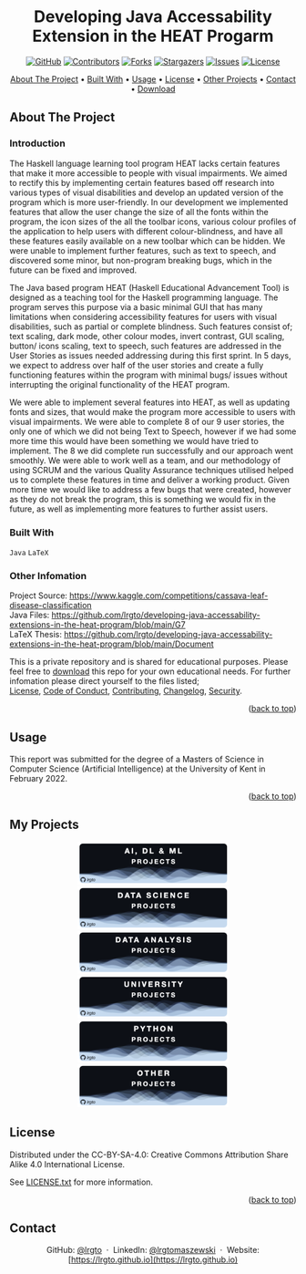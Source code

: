 <a name="readme-top"></a>

<div align="center">

# Developing Java Accessability Extension in the HEAT Progarm
[![GitHub][GitHub-shield]](https://github.com/lrgto/developing-java-accessability-extensions-in-the-heat-program)
[![Contributors][contributors-shield]](https://github.com/lrgto/developing-java-accessability-extensions-in-the-heat-program/graphs/contributors)
[![Forks][forks-shield]](https://github.com/lrgto/developing-java-accessability-extensions-in-the-heat-program/network/members)
[![Stargazers][stars-shield]](https://github.com/lrgto/developing-java-accessability-extensions-in-the-heat-program/stargazers)
[![Issues][issues-shield]](https://github.com/lrgto/developing-java-accessability-extensions-in-the-heat-program/issues)
[![License][license-shield]](https://github.com/lrgto/developing-java-accessability-extensions-in-the-heat-program/blob/main/LICENSE.txt)

</div>

<p align="center">
  <a href="#about-the-project">About The Project</a> •
  <a href="#built-with">Built With</a> •
  <a href="#usage">Usage</a> •
  <a href="#license">License</a> •
  <a href="#other-projects">Other Projects</a> •
  <a href="#contact">Contact</a> •
  <a href="https://github.com/lrgto/developing-java-accessability-extensions-in-the-heat-program/archive/refs/heads/main.zip">Download</a>
</p>

<!-- ABOUT THE PROJECT -->

## About The Project

### Introduction

The Haskell language learning tool program HEAT lacks certain features that make it more accessible to people with visual impairments. We aimed to rectify this by implementing certain features based off research into various types of visual disabilities and develop an updated version of the program which is more user-friendly. In our development we implemented features that allow the user change the size of all the fonts within the program, the icon sizes of the all the toolbar icons, various colour profiles of the application to help users with different colour-blindness, and have all these features easily available on a new toolbar which can be hidden. We were unable to implement further features, such as text to speech, and discovered some minor, but non-program breaking bugs, which in the future can be fixed and improved.

The Java based program HEAT (Haskell Educational Advancement Tool) is designed as a teaching tool for the Haskell programming language. The program serves this purpose via a basic minimal GUI that has many limitations when considering accessibility features for users with visual disabilities, such as partial or complete blindness. Such features consist of; text scaling, dark mode, other colour modes, invert contrast, GUI scaling, button/ icons scaling, text to speech, such features are addressed in the User Stories as issues needed addressing during this first sprint. In 5 days, we expect to address over half of the user stories and create a fully functioning features within the program with minimal bugs/ issues without interrupting the original functionality of the HEAT program.

We were able to implement several features into HEAT, as well as updating fonts and sizes, that would make the program more accessible to users with visual impairments. We were able to complete 8 of our 9 user stories, the only one of which we did not being Text to Speech, however if we had some more time this would have been something we would have tried to implement. The 8 we did complete run successfully and our approach went smoothly. We were able to work well as a team, and our methodology of using SCRUM and the various Quality Assurance techniques utilised helped us to complete these features in time and deliver a working product. Given more time we would like to address a few bugs that were created, however as they do not break the program, this is something we would fix in the future, as well as implementing more features to further assist users. 
### Built With

`Java` `LaTeX`

### Other Infomation

Project Source: https://www.kaggle.com/competitions/cassava-leaf-disease-classification </br>
Java Files: https://github.com/lrgto/developing-java-accessability-extensions-in-the-heat-program/blob/main/G7 </br>
LaTeX Thesis: https://github.com/lrgto/developing-java-accessability-extensions-in-the-heat-program/blob/main/Document

This is a private repository and is shared for educational purposes. Please feel free to [download](https://github.com/lrgto/developing-java-accessability-extensions-in-the-heat-program/archive/refs/heads/main.zip) this repo for your own educational needs. For further infomation please direct yourself to the files listed; <br> [License](https://github.com/lrgto/developing-java-accessability-extensions-in-the-heat-program/blob/main/LICENSE.txt), [Code of Conduct](https://github.com/lrgto/developing-java-accessability-extensions-in-the-heat-program/blob/main/docs/CODE_OF_CONDUCT.md),  [Contributing](https://github.com/lrgto/developing-java-accessability-extensions-in-the-heat-program/blob/main/docs/CONTRIBUTING.md), [Changelog](https://github.com/lrgto/developing-java-accessability-extensions-in-the-heat-program/blob/main/docs/CHANGELOG.md), [Security](https://github.com/lrgto/developing-java-accessability-extensions-in-the-heat-program/blob/main/docs/SECURITY.md).

<p align="right">(<a href="#readme-top">back to top</a>)</p>

<!-- USAGE -->

## Usage

This report was submitted for the degree of a Masters of Science in Computer Science (Artificial Intelligence) at the University of Kent in February 2022.

<p align="right">(<a href="#readme-top">back to top</a>)</p>

<!-- OTHER PROJECTS --> 
## My Projects
<div align="center">
<a href="https://github.com/stars/lrgto/lists/ai-ml-dl-projects" style="margin:10px; margin-bottom:50px"><img src="https://github.com/lrgto/lrgto/blob/main/assets/ProjectButton.001.png?raw=true" alt="AI, ML & DL Projects Button" width="265" height="75"></a>
<a href="https://github.com/stars/lrgto/lists/data-science-projects" style="margin:10px; margin-bottom:50px"><img src="https://github.com/lrgto/lrgto/blob/main/assets/ProjectButton.002.png?raw=true" alt="Data Science Projects Button" width="265" height="75"></a>
<a href="https://github.com/stars/lrgto/lists/data-analysis-projects" style="margin:10px; margin-bottom:50px"><img src="https://github.com/lrgto/lrgto/blob/main/assets/ProjectButton.003.png?raw=true" alt="Data Analysis Projects Button" width="265" height="75"></a>
<a href="https://github.com/stars/lrgto/lists/university-projects" style="margin:10px; margin-bottom:50px"><img src="https://github.com/lrgto/lrgto/blob/main/assets/ProjectButton.004.png?raw=true" alt="University Projects Button" width="265" height="75"></a>
<a href="https://github.com/stars/lrgto/lists/python-projects" style="margin:10px; margin-bottom:50px"><img src="https://github.com/lrgto/lrgto/blob/main/assets/ProjectButton.005.png?raw=true" alt="Python Projects Button" width="265" height="75"></a>
<a href="https://github.com/stars/lrgto/lists/other-projects" style="margin:10px; margin-bottom:50px"><img src="https://github.com/lrgto/lrgto/blob/main/assets/ProjectButton.006.png?raw=true" alt="Other Projects Button" width="265" height="75"></a>
</div>

<!-- LICENSE -->
## License
Distributed under the CC-BY-SA-4.0: Creative Commons Attribution Share Alike 4.0 International License. 

See [LICENSE.txt](https://github.com/lrgto/developing-java-accessability-extensions-in-the-heat-program/blob/main/LICENSE.txt) for more information.

<p align="right">(<a href="#readme-top">back to top</a>)</p>

<!-- CONTACT -->
## Contact
<div align="center">

GitHub: [@lrgto](https://github.com/lrgto) &nbsp;&middot;&nbsp; LinkedIn: [@lrgtomaszewski](https://www.linkedin.com/in/lrgtomaszewski/) &nbsp;&middot;&nbsp; Website: [https://lrgto.github.io](https://lrgto.github.io)
</div>

[contributors-shield]: https://img.shields.io/github/contributors/lrgto/developing-java-accessability-extensions-in-the-heat-program.svg?style=for-the-badge
[forks-shield]: https://img.shields.io/github/forks/lrgto/developing-java-accessability-extensions-in-the-heat-program.svg?style=for-the-badge
[stars-shield]: https://img.shields.io/github/stars/lrgto/developing-java-accessability-extensions-in-the-heat-program.svg?style=for-the-badge
[issues-shield]: https://img.shields.io/github/issues/lrgto/developing-java-accessability-extensions-in-the-heat-program.svg?style=for-the-badge
[license-shield]: https://img.shields.io/github/license/lrgto/developing-java-accessability-extensions-in-the-heat-program.svg?style=for-the-badge
[github-shield]: https://img.shields.io/badge/-GitHub-black.svg?style=for-the-badge&logo=GitHub&colorB=555